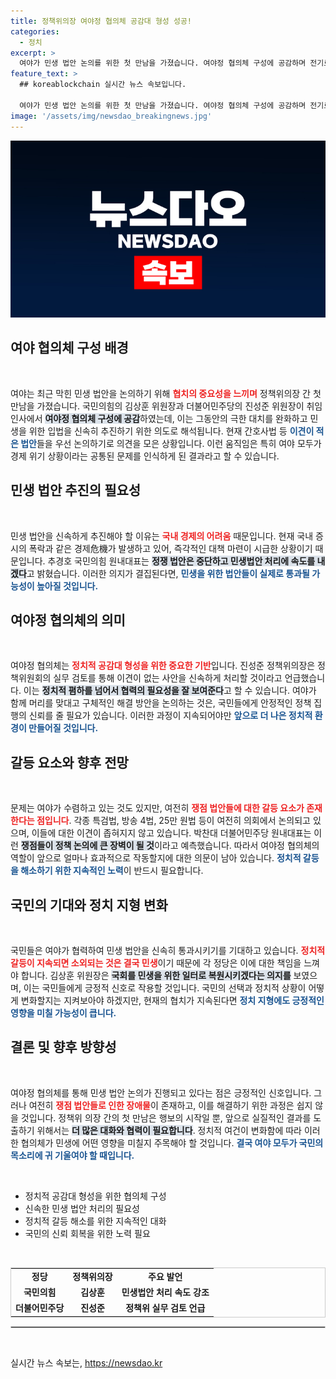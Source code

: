 ```yaml
---
title: 정책위의장 여야정 협의체 공감대 형성 성공!
categories:
  - 정치
excerpt: >
  여야가 민생 법안 논의를 위한 첫 만남을 가졌습니다. 여야정 협의체 구성에 공감하며 전기료 감면 등 시급한 문제를 논의하지만, 여전히 쟁점 법안으로 갈등의 불씨는 남아있습니다.
feature_text: >
  ## koreablockchain 실시간 뉴스 속보입니다.

  여야가 민생 법안 논의를 위한 첫 만남을 가졌습니다. 여야정 협의체 구성에 공감하며 전기료 감면 등 시급한 문제를 논의하지만, 여전히 쟁점 법안으로 갈등의 불씨는 남아있습니다.
image: '/assets/img/newsdao_breakingnews.jpg'
---
```


<p><img src="/assets/img/newsdao_breakingnews.jpg" alt="koreablockchain 속보" /></p>

<h2 data-ke-size="size26">여야 협의체 구성 배경</h2>

<p data-ke-size="size16">&nbsp;</p>

<p>여야는 최근 막힌 민생 법안을 논의하기 위해 <b><span style="color: #ee2323;">협치의 중요성을 느끼며</span></b> 정책위의장 간 첫 만남을 가졌습니다. 국민의힘의 김상훈 위원장과 더불어민주당의 진성준 위원장이 취임 인사에서 <b><span style="background-color: #21538527;">여야정 협의체 구성에 공감</span></b>하였는데, 이는 그동안의 극한 대치를 완화하고 민생을 위한 입법을 신속히 추진하기 위한 의도로 해석됩니다. 현재 간호사법 등 <b><span style="color: #1a5490;">이견이 적은 법안</span></b>들을 우선 논의하기로 의견을 모은 상황입니다. 이런 움직임은 특히 여야 모두가 경제 위기 상황이라는 공통된 문제를 인식하게 된 결과라고 할 수 있습니다.</p>

<h2 data-ke-size="size26">민생 법안 추진의 필요성</h2>

<p data-ke-size="size16">&nbsp;</p>

<p>민생 법안을 신속하게 추진해야 할 이유는 <b><span style="color: #ee2323;">국내 경제의 어려움</span></b> 때문입니다. 현재 국내 증시의 폭락과 같은 경제危機가 발생하고 있어, 즉각적인 대책 마련이 시급한 상황이기 때문입니다. 추경호 국민의힘 원내대표는 <b><span style="background-color: #21538527;">정쟁 법안은 중단하고 민생법안 처리에 속도를 내겠다</span></b>고 밝혔습니다. 이러한 의지가 결집된다면, <b><span style="color: #1a5490;">민생을 위한 법안들이 실제로 통과될 가능성이 높아질 것입니다.</span></b> </p>

<h2 data-ke-size="size26">여야정 협의체의 의미</h2>

<p data-ke-size="size16">&nbsp;</p>

<p>여야정 협의체는 <b><span style="color: #ee2323;">정치적 공감대 형성을 위한 중요한 기반</span></b>입니다. 진성준 정책위의장은 정책위원회의 실무 검토를 통해 이견이 없는 사안을 신속하게 처리할 것이라고 언급했습니다. 이는 <b><span style="background-color: #21538527;">정치적 폄하를 넘어서 협력의 필요성을 잘 보여준다</span></b>고 할 수 있습니다. 여야가 함께 머리를 맞대고 구체적인 해결 방안을 논의하는 것은, 국민들에게 안정적인 정책 집행의 신뢰를 줄 필요가 있습니다. 이러한 과정이 지속되어야만 <b><span style="color: #1a5490;">앞으로 더 나은 정치적 환경이 만들어질 것입니다.</span></b></p>

<h2 data-ke-size="size26">갈등 요소와 향후 전망</h2>

<p data-ke-size="size16">&nbsp;</p>

<p>문제는 여야가 수렴하고 있는 것도 있지만, 여전히 <b><span style="color: #ee2323;">쟁점 법안들에 대한 갈등 요소가 존재한다는 점입니다</span></b>. 각종 특검법, 방송 4법, 25만 원법 등이 여전히 의회에서 논의되고 있으며, 이들에 대한 이견이 좁혀지지 않고 있습니다. 박찬대 더불어민주당 원내대표는 이런 <b><span style="background-color: #21538527;">쟁점들이 정책 논의에 큰 장벽이 될 것</span></b>이라고 예측했습니다. 따라서 여야정 협의체의 역할이 앞으로 얼마나 효과적으로 작동할지에 대한 의문이 남아 있습니다. <b><span style="color: #1a5490;">정치적 갈등을 해소하기 위한 지속적인 노력</span></b>이 반드시 필요합니다.</p>

<h2 data-ke-size="size26">국민의 기대와 정치 지형 변화</h2>

<p data-ke-size="size16">&nbsp;</p>

<p>국민들은 여야가 협력하여 민생 법안을 신속히 통과시키기를 기대하고 있습니다. <b><span style="color: #ee2323;">정치적 갈등이 지속되면 소외되는 것은 결국 민생</span></b>이기 때문에 각 정당은 이에 대한 책임을 느껴야 합니다. 김상훈 위원장은 <b><span style="background-color: #21538527;">국회를 민생을 위한 일터로 복원시키겠다는 의지를</span></b> 보였으며, 이는 국민들에게 긍정적 신호로 작용할 것입니다. 국민의 선택과 정치적 상황이 어떻게 변화할지는 지켜보아야 하겠지만, 현재의 협치가 지속된다면 <b><span style="color: #1a5490;">정치 지형에도 긍정적인 영향을 미칠 가능성이 큽니다.</span></b></p>

<h2 data-ke-size="size26">결론 및 향후 방향성</h2>

<p data-ke-size="size16">&nbsp;</p>

<p>여야정 협의체를 통해 민생 법안 논의가 진행되고 있다는 점은 긍정적인 신호입니다. 그러나 여전히 <b><span style="color: #ee2323;">쟁점 법안들로 인한 장애물</span></b>이 존재하고, 이를 해결하기 위한 과정은 쉽지 않을 것입니다. 정책위 의장 간의 첫 만남은 행보의 시작일 뿐, 앞으로 실질적인 결과를 도출하기 위해서는 <b><span style="background-color: #21538527;">더 많은 대화와 협력이 필요합니다</span></b>. 정치적 여건이 변화함에 따라 이러한 협의체가 민생에 어떤 영향을 미칠지 주목해야 할 것입니다. <b><span style="color: #1a5490;">결국 여야 모두가 국민의 목소리에 귀 기울여야 할 때입니다.</span></b></p>

<p data-ke-size="size16">&nbsp;</p>

<ul>
    <li>정치적 공감대 형성을 위한 협의체 구성</li>
    <li>신속한 민생 법안 처리의 필요성</li>
    <li>정치적 갈등 해소를 위한 지속적인 대화</li>
    <li>국민의 신뢰 회복을 위한 노력 필요</li>
</ul>

<p data-ke-size="size16">&nbsp;</p>

<table style="width: 100%; border: 1px solid #ccc;">
    <tr>
        <td style="text-align: center; height: 17px;"><b>정당</b></td>
        <td style="text-align: center; height: 17px;"><b>정책위의장</b></td>
        <td style="text-align: center; height: 17px;"><b>주요 발언</b></td>
    </tr>
    <tr>
        <td style="text-align: center; height: 17px;"><b>국민의힘</b></td>
        <td style="text-align: center; height: 17px;"><b>김상훈</b></td>
        <td style="text-align: center; height: 17px;"><b>민생법안 처리 속도 강조</b></td>
    </tr>
    <tr>
        <td style="text-align: center; height: 17px;"><b>더불어민주당</b></td>
        <td style="text-align: center; height: 17px;"><b>진성준</b></td>
        <td style="text-align: center; height: 17px;"><b>정책위 실무 검토 언급</b></td>
    </tr>
</table>

<hr style="border: 1px solid #ccc;">

<p data-ke-size="size16">&nbsp;</p>
실시간 뉴스 속보는, <a href="https://newsdao.kr" rel="dofollow">https://newsdao.kr</a>


